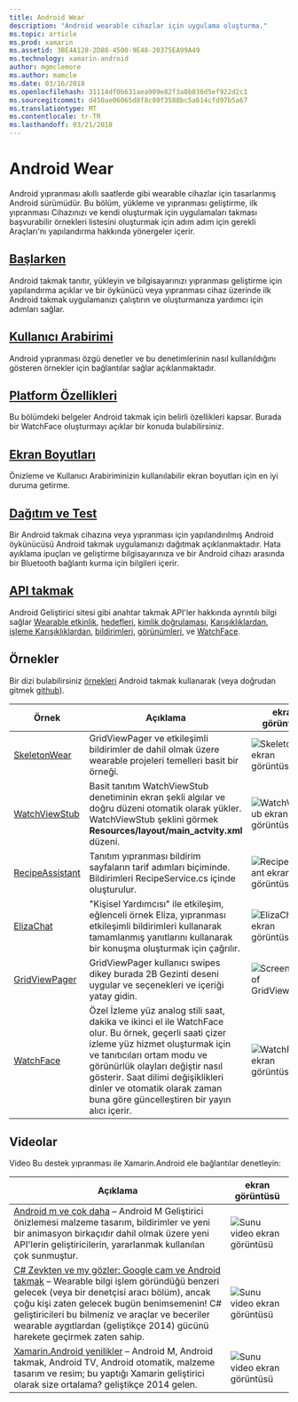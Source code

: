 ```yaml
---
title: Android Wear
description: "Android wearable cihazlar için uygulama oluşturma."
ms.topic: article
ms.prod: xamarin
ms.assetid: 3BE4A128-2D88-4500-9E48-20375EA99A49
ms.technology: xamarin-android
author: mgmclemore
ms.author: mamcle
ms.date: 03/16/2018
ms.openlocfilehash: 31114df0b631aea909e82f3a8b836d5ef922d2c1
ms.sourcegitcommit: d450ae06065d8f8c80f3588bc5a614cfd97b5a67
ms.translationtype: MT
ms.contentlocale: tr-TR
ms.lasthandoff: 03/21/2018
---
```

# <a name="android-wear"></a>Android Wear

Android yıpranması akıllı saatlerde gibi wearable cihazlar için tasarlanmış Android sürümüdür. Bu bölüm, yükleme ve yıpranması geliştirme, ilk yıpranması Cihazınızı ve kendi oluşturmak için uygulamaları takması başvurabilir örnekleri listesini oluşturmak için adım adım için gerekli Araçları'nı yapılandırma hakkında yönergeler içerir.

##  <a name="getting-startedandroidwearget-startedindexmd"></a>[Başlarken](~/android/wear/get-started/index.md)

Android takmak tanıtır, yükleyin ve bilgisayarınızı yıpranması geliştirme için yapılandırma açıklar ve bir öykünücü veya yıpranması cihaz üzerinde ilk Android takmak uygulamanızı çalıştırın ve oluşturmanıza yardımcı için adımları sağlar.

##  <a name="user-interfaceandroidwearuser-interfaceindexmd"></a>[Kullanıcı Arabirimi](~/android/wear/user-interface/index.md)

Android yıpranması özgü denetler ve bu denetimlerinin nasıl kullanıldığını gösteren örnekler için bağlantılar sağlar açıklanmaktadır.

##  <a name="platform-featuresandroidwearplatformindexmd"></a>[Platform Özellikleri](~/android/wear/platform/index.md)

Bu bölümdeki belgeler Android takmak için belirli özellikleri kapsar. Burada bir WatchFace oluşturmayı açıklar bir konuda bulabilirsiniz.

##  <a name="screen-sizesandroidwearscreen-sizesmd"></a>[Ekran Boyutları](~/android/wear/screen-sizes.md)

Önizleme ve Kullanıcı Arabiriminizin kullanılabilir ekran boyutları için en iyi duruma getirme.

##  <a name="deployment--testingandroidweardeploy-testindexmd"></a>[Dağıtım ve Test](~/android/wear/deploy-test/index.md)

Bir Android takmak cihazına veya yıpranması için yapılandırılmış Android öykünücüsü Android takmak uygulamanızı dağıtmak açıklanmaktadır. Hata ayıklama ipuçları ve geliştirme bilgisayarınıza ve bir Android cihazı arasında bir Bluetooth bağlantı kurma için bilgileri içerir.

##  <a name="wear-apishttpsdeveloperandroidcomreferenceandroidsupportwearable"></a>[API takmak](https://developer.android.com/reference/android/support/wearable)

Android Geliştirici sitesi gibi anahtar takmak API'ler hakkında ayrıntılı bilgi sağlar [Wearable etkinlik](https://developer.android.com/reference/android/support/wearable/activity/package-summary.html), [hedefleri](https://developer.android.com/reference/com/google/android/wearable/intent/package-summary.html), [kimlik doğrulaması](https://developer.android.com/reference/android/support/wearable/authentication/package-summary.html), [ Karışıklıklardan](https://developer.android.com/reference/android/support/wearable/complications/package-summary.html), [işleme Karışıklıklardan](https://developer.android.com/reference/android/support/wearable/complications/rendering/package-summary.html), [bildirimleri](https://developer.android.com/reference/android/support/wearable/notifications/package-summary.html), [görünümleri](https://developer.android.com/reference/android/support/wearable/view/package-summary.html), ve [WatchFace](https://developer.android.com/reference/android/support/wearable/watchface/package-summary.html).



## <a name="samples"></a>Örnekler

Bir dizi bulabilirsiniz [örnekleri](https://developer.xamarin.com/samples/android/Android%20Wear/) Android takmak kullanarak (veya doğrudan gitmek [github](https://github.com/xamarin/monodroid-samples/tree/master/wear)). 

|Örnek|Açıklama|ekran görüntüsü|
|--- |--- |--- |
|[SkeletonWear](https://developer.xamarin.com/samples/SkeletonWear/)|GridViewPager ve etkileşimli bildirimler de dahil olmak üzere wearable projeleri temelleri basit bir örneği.|![Skeletonwear ekran görüntüsü](images/skeleton.png)|
|[WatchViewStub](https://developer.xamarin.com/samples/WatchViewStub/)|Basit tanıtım WatchViewStub denetiminin ekran şekli algılar ve doğru düzeni otomatik olarak yükler.  WatchViewStub şeklini görmek **Resources/layout/main_actvity.xml** düzeni.|![WatchViewStub ekran görüntüsü](images/watchview.png)|
|[RecipeAssistant](https://developer.xamarin.com/samples/RecipeAssistant/)|Tanıtım yıpranması bildirim sayfaların tarif adımları biçiminde. Bildirimleri RecipeService.cs içinde oluşturulur.|![RecipeAssistant ekran görüntüsü](images/recipeassist.png)|
|[ElizaChat](https://developer.xamarin.com/samples/ElizaChat/)|"Kişisel Yardımcısı" ile etkileşim, eğlenceli örnek Eliza, yıpranması etkileşimli bildirimleri kullanarak tamamlanmış yanıtlarını kullanarak bir konuşma oluşturmak için çağrılır.|![ElizaChat ekran görüntüsü](images/eliza.png)|
|[GridViewPager](https://developer.xamarin.com/samples/GridViewPager/)|GridViewPager kullanıcı swipes dikey burada 2B Gezinti deseni uygular ve seçenekleri ve içeriği yatay gidin.|![Screenshot of GridViewPager](images/gridviewpager.png)|
|[WatchFace](https://developer.xamarin.com/samples/monodroid/wear/WatchFace)|Özel İzleme yüz analog stili saat, dakika ve ikinci el ile WatchFace olur. Bu örnek, geçerli saati çizer izleme yüz hizmet oluşturmak için ve tanıtıcıları ortam modu ve görünürlük olayları değiştir nasıl gösterir. Saat dilimi değişiklikleri dinler ve otomatik olarak zaman buna göre güncelleştiren bir yayın alıcı içerir.|![WatchFace ekran görüntüsü](images/gridviewpager.png)|


##  <a name="videos"></a>Videolar

Video Bu destek yıpranması ile Xamarin.Android ele bağlantılar denetleyin:

|Açıklama|ekran görüntüsü|
|--- |--- |
|[Android m ve çok daha](http://blog.xamarin.com/webinar-recording-android-l-and-so-much-more/) &ndash; Android M Geliştirici önizlemesi malzeme tasarım, bildirimler ve yeni bir animasyon birkaçıdır dahil olmak üzere yeni API'lerin geliştiricilerin, yararlanmak kullanılan çok sunmuştur.|![Sunu video ekran görüntüsü](images/video-android-l.png)|
|[C# Zevkten ve my gözler: Google cam ve Android takmak](https://www.youtube.com/watch?v=80H8tXByZQc) &ndash; Wearable bilgi işlem göründüğü benzeri gelecek (veya bir denetçisi aracı bölüm), ancak çoğu kişi zaten gelecek bugün benimsemenin! C# geliştiricileri bu bilmeniz ve araçlar ve beceriler wearable aygıtlardan (geliştikçe 2014) gücünü harekete geçirmek zaten sahip.|![Sunu video ekran görüntüsü](images/video-eyes-ears.png)|
|[Xamarin.Android yenilikler](https://www.youtube.com/watch?v=Gpqc2XZIQfU) &ndash; Android M, Android takmak, Android TV, Android otomatik, malzeme tasarım ve resim; bu yaptığı Xamarin geliştirici olarak size ortalama? geliştikçe 2014 gelen.|![Sunu video ekran görüntüsü](Images/video-whats-new.png)|


<!--

March 18
http://blog.xamarin.com/android-wear/

August 14
http://blog.xamarin.com/android-l-developer-preview-android-wear-support/

August 27
http://blog.xamarin.com/tips-for-your-first-android-wear-app/

Watch Face
https://github.com/Redth/Xamarin.Wear.WatchFace
-->
